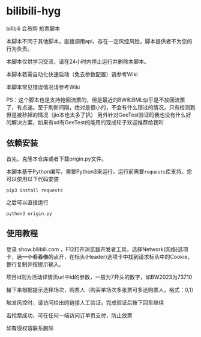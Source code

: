 # bilibili-hyg
bilibili 会员购 抢票脚本

本脚本不同于其他脚本，直接调用api，存在一定风控风险，脚本提供者不为您的行为负责。

本脚本仅供学习交流，请在24小时内停止运行并删除本脚本。

本脚本若需自动化快速启动（免去参数配置）请参考Wiki

本脚本常见错误情况请参考Wiki

PS：这个脚本也是支持抢回流票的，但是最近的BW和BML似乎是不放回流票了，有点迷。至于刷新间隔，绝对是很小的，不会有什么错过的情况，只有检测到但是被秒掉的情况（jio本也太多了扒）
另外针对GeeTest验证码我也没有什么好的解决方案，如果有xd有GeeTest的能用的现成轮子欢迎推荐给我吖

## 依赖安装

首先，克隆本仓库或者下载origin.py文件。

本脚本基于Python编写，需要Python3来运行。运行前需要`requests`库支持。您可以使用以下代码安装

```shell
pip3 install requests
```

之后可以直接运行

```shell
python3 origin.py
```

## 使用教程

登录 show.bilibili.com ，F12打开浏览器开发者工具，选择Network(网络)选项卡，~~选一个看着像的~~点开，在标头(Header)选项卡中找到请求标头中的Cookie，整行复制并按提示输入。

项目id则为活动详情页url中id的参数，一般为7开头的数字，如BW2023为73710

接下来根据提示选择场次，购票人（购买单场次多张票可多选购票人，格式：0,1）

触发风控时，请访问给出的链接人工验证，完成验证后按下回车继续

若抢票成功，可在任何一端访问订单页支付，防止放票

如有侵权请联系删除
